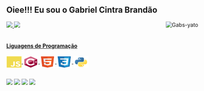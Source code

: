 ## Oiee!!! Eu sou o Gabriel Cintra Brandão
 <div>
  <a href="https://github.com/helloGabs">
   
  <img height="180em" src="https://github-readme-stats.vercel.app/api?username=helloGabs&show_icons=true&theme=midnight-purple&include_all_commits=true&count_private=true"/>
  <img height="150em"src="https://github-readme-stats.vercel.app/api/top-langs/?username=helloGabs&layout=compact&langs_count=7&theme=midnight-purple"/>
  <img align="right" alt="Gabs-yato" height="150em" src="https://cdn.discordapp.com/attachments/755578183377616999/884963534692298782/tenor.gif">
</div>
<div style="display: inline_block"><br>
  <h4>Liguagens de Programação</h4>
  <img align="center" alt="Gabs-Js" height="30" width="40" src="https://raw.githubusercontent.com/devicons/devicon/master/icons/javascript/javascript-plain.svg">
  <img align="center" alt="Gabs-CPP" height="30" width="40" src="https://raw.githubusercontent.com/devicons/devicon/master/icons/cplusplus/cplusplus-original.svg">
  <img align="center" alt="Gabs-HTML" height="30" width="40" src="https://raw.githubusercontent.com/devicons/devicon/master/icons/html5/html5-original.svg">
  <img align="center" alt="Gabs-CSS" height="30" width="40" src="https://raw.githubusercontent.com/devicons/devicon/master/icons/css3/css3-original.svg">
  <img align="center" alt="Gabs-Python" height="30" width="40" src="https://raw.githubusercontent.com/devicons/devicon/master/icons/python/python-original.svg">                                                                                                                         
</div>
  
  ##
 
<div> 
  <a href="https://instagram.com/gabrielcintrabra" target="_blank"><img src="https://img.shields.io/badge/-Instagram-%23E4405F?style=for-the-badge&logo=instagram&logoColor=white" target="_blank"></a>
 	<a href="https://www.twitch.tv/peasin7" target="_blank"><img src="https://img.shields.io/badge/Twitch-9146FF?style=for-the-badge&logo=twitch&logoColor=white" target="_blank"></a>
  <a href = "mailto:gabrielcintrabra77@gmail.com"><img src="https://img.shields.io/badge/-Gmail-%23333?style=for-the-badge&logo=gmail&logoColor=white" target="_blank"></a>
  <a href="https://www.linkedin.com/in/gabriel-cintra-94721b20b" target="_blank"><img src="https://img.shields.io/badge/-LinkedIn-%230077B5?style=for-the-badge&logo=linkedin&logoColor=white" target="_blank"></a> 
</div>
